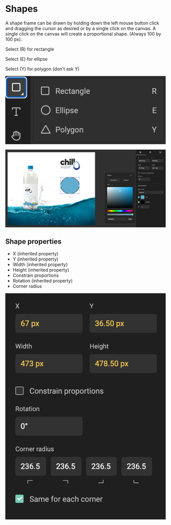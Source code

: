 # Shapes

A shape frame can be drawn by holding down the left mouse button click and dragging the cursor as desired or by a single click on the canvas. A single click on the canvas will create a proportional shape. (Always 100 by 100 px).

Select (R) for rectangle

Select (E) for ellipse

Select (Y) for polygon (don't ask Y)

![Properties](shapes-ui.png)

![Properties](shapes-intro.png)

## Shape properties

- X (inherited property)
- Y (inherited property)
- Width (inherited property)
- Height (inherited property)
- Constrain proportions
- Rotation (inherited property)
- Corner radius

![Properties](shape-properties.png)
